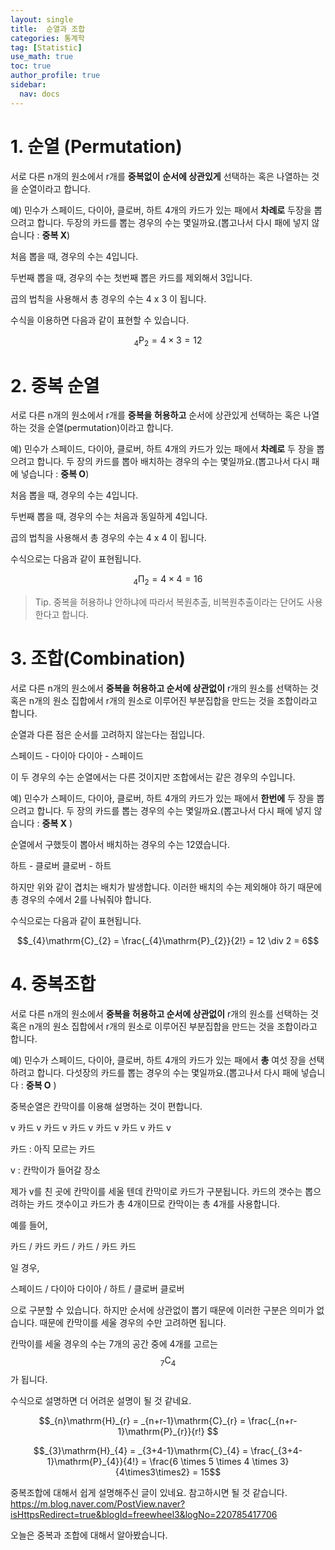 ```yaml
---
layout: single
title:  순열과 조합
categories: 통계학
tag: [Statistic]
use_math: true
toc: true
author_profile: true
sidebar:
  nav: docs
---
```


# 1. 순열 (Permutation)

서로 다른 n개의 원소에서 r개를 **중복없이** **순서에 상관있게** 선택하는 혹은 나열하는 것을 순열이라고 합니다.

예) 민수가 스페이드, 다이아, 클로버, 하트 4개의 카드가 있는 패에서 **차례로** 두장을 뽑으려고 합니다. 두장의 카드를 뽑는 경우의 수는 몇일까요.(뽑고나서 다시 패에 넣지 않습니다 : **중복 X**)

처음 뽑을 때, 경우의 수는 4입니다.

두번째 뽑을 때, 경우의 수는 첫번째 뽑은 카드를 제외해서 3입니다.

곱의 법칙을 사용해서 총 경우의 수는 4 x 3 이 됩니다.

수식을 이용하면 다음과 같이 표현할 수 있습니다.


$$_{4}\mathrm{P}_{2} = 4 \times 3 = 12$$


# 2. 중복 순열

서로 다른 n개의 원소에서 r개를 **중복을 허용하고** 순서에 상관있게 선택하는 혹은 나열하는 것을 순열(permutation)이라고 합니다.

예) 민수가 스페이드, 다이아, 클로버, 하트 4개의 카드가 있는 패에서 **차례로** 두 장을 뽑으려고 합니다. 두 장의 카드를 뽑아 배치하는 경우의 수는 몇일까요.(뽑고나서 다시 패에 넣습니다 : **중복 O**)

처음 뽑을 때, 경우의 수는 4입니다.

두번째 뽑을 때, 경우의 수는 처음과 동일하게 4입니다.

곱의 법칙을 사용해서 총 경우의 수는 4 x 4 이 됩니다.

수식으로는 다음과 같이 표현됩니다.

$$_{4}\mathrm{\Pi}_{2} = 4 \times 4 = 16$$

> Tip. 중복을 허용하냐 안하냐에 따라서 복원추출, 비복원추출이라는 단어도 사용한다고 합니다.

# 3. 조합(Combination)

서로 다른 n개의 원소에서 **중복을 허용하고 순서에 상관없이** r개의 원소를 선택하는 것 혹은 n개의 원소 집합에서 r개의 원소로 이루어진 부분집합을 만드는 것을 조합이라고 합니다.

순열과 다른 점은 순서를 고려하지 않는다는 점입니다.

스페이드 - 다이아
다이아 - 스페이드

이 두 경우의 수는 순열에서는 다른 것이지만 조합에서는 같은 경우의 수입니다.

예) 민수가 스페이드, 다이아, 클로버, 하트 4개의 카드가 있는 패에서 **한번에** 두 장을 뽑으려고 합니다. 두 장의 카드를 뽑는 경우의 수는 몇일까요.(뽑고나서 다시 패에 넣지 않습니다 : **중복 X** )

순열에서 구했듯이 뽑아서 배치하는 경우의 수는 12였습니다.

하트 - 클로버
클로버 - 하트

하지만 위와 같이 겹치는 배치가 발생합니다. 이러한 배치의 수는 제외해야 하기 때문에 총 경우의 수에서 2를 나눠줘야 합니다.

수식으로는 다음과 같이 표현됩니다.

$$_{4}\mathrm{C}_{2} = \frac{_{4}\mathrm{P}_{2}}{2!} = 12 \div 2 = 6$$

# 4. 중복조합

서로 다른 n개의 원소에서 **중복을 허용하고 순서에 상관없이** r개의 원소를 선택하는 것 혹은 n개의 원소 집합에서 r개의 원소로 이루어진 부분집합을 만드는 것을 조합이라고 합니다.

예) 민수가 스페이드, 다이아, 클로버, 하트 4개의 카드가 있는 패에서 **총** 여섯 장을 선택하려고 합니다. 다섯장의 카드를 뽑는 경우의 수는 몇일까요.(뽑고나서 다시 패에 넣습니다 : **중복 O** )

중복순열은 칸막이를 이용해 설명하는 것이 편합니다.

v 카드 v 카드 v 카드 v 카드 v 카드 v 카드 v 

카드 : 아직 모르는 카드

v : 칸막이가 들어갈 장소

제가 v를 친 곳에 칸막이를 세울 텐데 칸막이로 카드가 구분됩니다. 카드의 갯수는 뽑으려하는 카드 갯수이고 카드가 총 4개이므로 칸막이는 총 4개를 사용합니다.

예를 들어,

카드 / 카드 카드 / 카드 / 카드 카드

일 경우,

스페이드 / 다이아 다이아 / 하트 / 클로버 클로버

으로 구분할 수 있습니다. 하지만 순서에 상관없이 뽑기 때문에 이러한 구분은 의미가 없습니다. 때문에 칸막이를 세울 경우의 수만 고려하면 됩니다.

칸막이를 세울 경우의 수는 7개의 공간 중에 4개를 고르는 $$_{7}\mathrm{C}_{4}$$ 가 됩니다.

수식으로 설명하면 더 어려운 설명이 될 것 같네요.

$$_{n}\mathrm{H}_{r} = _{n+r-1}\mathrm{C}_{r} = \frac{_{n+r-1}\mathrm{P}_{r}}{r!} $$

$$_{3}\mathrm{H}_{4} = _{3+4-1}\mathrm{C}_{4} = \frac{_{3+4-1}\mathrm{P}_{4}}{4!} = \frac{6 \times 5 \times 4 \times 3}{4\times3\times2} = 15$$


중복조합에 대해서 쉽게 설명해주신 글이 있네요. 참고하시면 될 것 같습니다.
<https://m.blog.naver.com/PostView.naver?isHttpsRedirect=true&blogId=freewheel3&logNo=220785417706>


오늘은 중복과 조합에 대해서 알아봤습니다.










